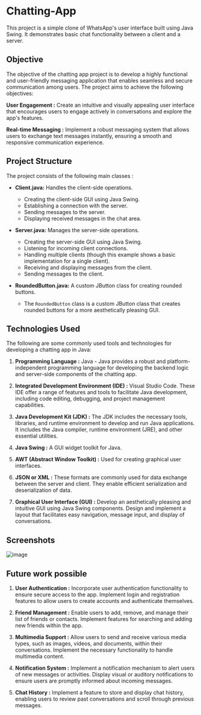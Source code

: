 # Chatting-App

This project is a simple clone of WhatsApp's user interface built using Java Swing. It demonstrates basic chat functionality between a client and a server.

## Objective
The objective of the chatting app project is to develop a highly functional and user-friendly messaging application that enables seamless and secure communication among users. The project aims to achieve the following objectives:

**User Engagement :** Create an intuitive and visually appealing user interface that encourages users to engage actively in conversations and explore the app's features.

**Real-time Messaging :** Implement a robust messaging system that allows users to exchange text messages instantly, ensuring a smooth and responsive communication experience.

## Project Structure
The project consists of the following main classes :
- **Client.java:** Handles the client-side operations.
  - Creating the client-side GUI using Java Swing.
  - Establishing a connection with the server.
  - Sending messages to the server.
  - Displaying received messages in the chat area.
   
- **Server.java:** Manages the server-side operations.
  - Creating the server-side GUI using Java Swing.
  - Listening for incoming client connections.
  - Handling multiple clients (though this example shows a basic implementation for a single client).
  - Receiving and displaying messages from the client.
  - Sending messages to the client.
   
- **RoundedButton.java:** A custom JButton class for creating rounded buttons.
    - The `RoundedButton` class is a custom JButton class that creates rounded buttons for a more aesthetically pleasing GUI.
  
## Technologies Used
The following are some commonly used tools and technologies for developing a chatting app in Java:

1. **Programming Language :**  Java - Java provides a robust and platform-independent programming language for developing the backend logic and server-side components of the chatting app.

2. **Integrated Development Environment (IDE) :**  Visual Studio Code. These IDE offer a range of features and tools to facilitate Java development, including code editing, debugging, and project management capabilities.

3. **Java Development Kit (JDK) :**  The JDK includes the necessary tools, libraries, and runtime environment to develop and run Java applications. It includes the Java compiler, runtime environment (JRE), and other essential utilities.
4. **Java Swing :** A GUI widget toolkit for Java.

5. **AWT (Abstract Window Toolkit) :** Used for creating graphical user interfaces.

6. **JSON or XML :**  These formats are commonly used for data exchange between the server and client. They enable efficient serialization and deserialization of data.

7. **Graphical User Interface (GUI) :**  Develop an aesthetically pleasing and intuitive GUI using Java Swing components. Design and implement a layout that facilitates easy navigation, message input, and display of conversations.

## Screenshots
![image](https://github.com/user-attachments/assets/ab8817af-fbd2-4157-93d3-552dc4752b12)

## Future work possible

1. **User Authentication :** Incorporate user authentication functionality to ensure secure access to the app. Implement login and registration features to allow users to create accounts and authenticate themselves.

2. **Friend Management :** Enable users to add, remove, and manage their list of friends or contacts. Implement features for searching and adding new friends within the app.

3. **Multimedia Support :** Allow users to send and receive various media types, such as images, videos, and documents, within their conversations. Implement the necessary functionality to handle multimedia content.

4. **Notification System :** Implement a notification mechanism to alert users of new messages or activities. Display visual or auditory notifications to ensure users are promptly informed about incoming messages.

5. **Chat History :** Implement a feature to store and display chat history, enabling users to review past conversations and scroll through previous messages.
